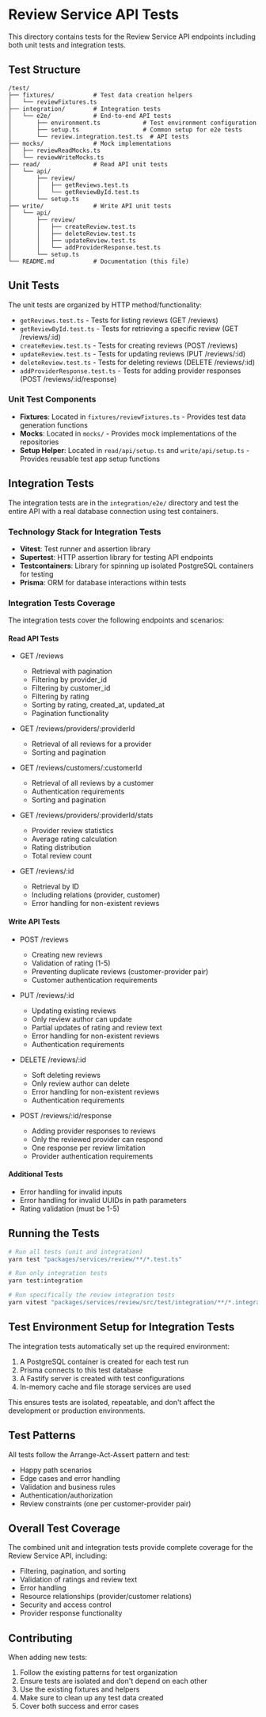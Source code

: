 # Review Service API Tests

This directory contains tests for the Review Service API endpoints including both unit tests and integration tests.

## Test Structure

```
/test/
├── fixtures/           # Test data creation helpers
│   └── reviewFixtures.ts
├── integration/        # Integration tests
│   └── e2e/            # End-to-end API tests
│       ├── environment.ts            # Test environment configuration
│       ├── setup.ts                  # Common setup for e2e tests
│       └── review.integration.test.ts  # API tests
├── mocks/              # Mock implementations
│   ├── reviewReadMocks.ts
│   └── reviewWriteMocks.ts
├── read/               # Read API unit tests
│   └── api/
│       ├── review/
│       │   ├── getReviews.test.ts
│       │   └── getReviewById.test.ts
│       └── setup.ts
├── write/              # Write API unit tests
│   └── api/
│       ├── review/
│       │   ├── createReview.test.ts
│       │   ├── deleteReview.test.ts
│       │   ├── updateReview.test.ts
│       │   └── addProviderResponse.test.ts
│       └── setup.ts
└── README.md           # Documentation (this file)
```

## Unit Tests

The unit tests are organized by HTTP method/functionality:

- `getReviews.test.ts` - Tests for listing reviews (GET /reviews)
- `getReviewById.test.ts` - Tests for retrieving a specific review (GET /reviews/:id)
- `createReview.test.ts` - Tests for creating reviews (POST /reviews)
- `updateReview.test.ts` - Tests for updating reviews (PUT /reviews/:id)
- `deleteReview.test.ts` - Tests for deleting reviews (DELETE /reviews/:id)
- `addProviderResponse.test.ts` - Tests for adding provider responses (POST /reviews/:id/response)

### Unit Test Components

- **Fixtures**: Located in `fixtures/reviewFixtures.ts` - Provides test data generation functions
- **Mocks**: Located in `mocks/` - Provides mock implementations of the repositories
- **Setup Helper**: Located in `read/api/setup.ts` and `write/api/setup.ts` - Provides reusable test app setup functions

## Integration Tests

The integration tests are in the `integration/e2e/` directory and test the entire API with a real database connection using test containers.

### Technology Stack for Integration Tests

- **Vitest**: Test runner and assertion library
- **Supertest**: HTTP assertion library for testing API endpoints
- **Testcontainers**: Library for spinning up isolated PostgreSQL containers for testing
- **Prisma**: ORM for database interactions within tests

### Integration Tests Coverage

The integration tests cover the following endpoints and scenarios:

#### Read API Tests

- GET /reviews
  - Retrieval with pagination
  - Filtering by provider_id
  - Filtering by customer_id
  - Filtering by rating
  - Sorting by rating, created_at, updated_at
  - Pagination functionality

- GET /reviews/providers/:providerId
  - Retrieval of all reviews for a provider
  - Sorting and pagination

- GET /reviews/customers/:customerId
  - Retrieval of all reviews by a customer
  - Authentication requirements
  - Sorting and pagination

- GET /reviews/providers/:providerId/stats
  - Provider review statistics
  - Average rating calculation
  - Rating distribution
  - Total review count

- GET /reviews/:id
  - Retrieval by ID
  - Including relations (provider, customer)
  - Error handling for non-existent reviews

#### Write API Tests

- POST /reviews
  - Creating new reviews
  - Validation of rating (1-5)
  - Preventing duplicate reviews (customer-provider pair)
  - Customer authentication requirements

- PUT /reviews/:id
  - Updating existing reviews
  - Only review author can update
  - Partial updates of rating and review text
  - Error handling for non-existent reviews
  - Authentication requirements

- DELETE /reviews/:id
  - Soft deleting reviews
  - Only review author can delete
  - Error handling for non-existent reviews
  - Authentication requirements

- POST /reviews/:id/response
  - Adding provider responses to reviews
  - Only the reviewed provider can respond
  - One response per review limitation
  - Provider authentication requirements

#### Additional Tests

- Error handling for invalid inputs
- Error handling for invalid UUIDs in path parameters
- Rating validation (must be 1-5)

## Running the Tests

```bash
# Run all tests (unit and integration)
yarn test "packages/services/review/**/*.test.ts"

# Run only integration tests
yarn test:integration

# Run specifically the review integration tests
yarn vitest "packages/services/review/src/test/integration/**/*.integration.test.ts"
```

## Test Environment Setup for Integration Tests

The integration tests automatically set up the required environment:

1. A PostgreSQL container is created for each test run
2. Prisma connects to this test database
3. A Fastify server is created with test configurations
4. In-memory cache and file storage services are used

This ensures tests are isolated, repeatable, and don't affect the development or production environments.

## Test Patterns

All tests follow the Arrange-Act-Assert pattern and test:

- Happy path scenarios
- Edge cases and error handling
- Validation and business rules
- Authentication/authorization
- Review constraints (one per customer-provider pair)

## Overall Test Coverage

The combined unit and integration tests provide complete coverage for the Review Service API, including:

- Filtering, pagination, and sorting
- Validation of ratings and review text
- Error handling
- Resource relationships (provider/customer relations)
- Security and access control
- Provider response functionality

## Contributing

When adding new tests:

1. Follow the existing patterns for test organization
2. Ensure tests are isolated and don't depend on each other
3. Use the existing fixtures and helpers
4. Make sure to clean up any test data created
5. Cover both success and error cases
